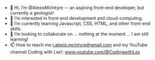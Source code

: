 - 👋 Hi, I’m @AlexisMcIntyre -- an aspiring front-end developer, but currently a geologist!
- 👀 I’m interested in front-end development and cloud-computing.
- 🌱 I’m currently learning Javascript, CSS, HTML, and other front-end skills.
- 💞️ I’m looking to collaborate on ... nothing at the moment ... I am still learning!
- 📫 How to reach me r.alexis.mcintyre@gmail.com and my YouTube channel Coding with Lex!: www.youtube.com/@CodingwithLex

<!---
AlexisMcIntyre/AlexisMcIntyre is a ✨ special ✨ repository because its `README.md` (this file) appears on your GitHub profile.
You can click the Preview link to take a look at your changes.
--->

